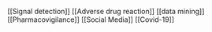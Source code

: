 [[Signal detection]]
[[Adverse drug reaction]]
[[data mining]]
[[Pharmacovigilance]]
[[Social Media]]
[[Covid-19]]
